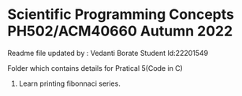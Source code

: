 # Scientific Programming Concepts PH502/ACM40660 Autumn 2022

Readme file updated by : Vedanti Borate 
Student Id:22201549

Folder which contains details for Pratical 5(Code in C)
1. Learn printing fibonnaci series.

